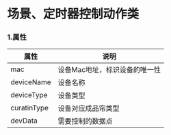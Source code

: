 # 场景、定时器控制动作类

### 1.属性

| 属性 | 说明 |
| ------ | ------ |
| mac | 设备Mac地址，标识设备的唯一性 |
| deviceName | 设备名称 |
| deviceType | 设备类型 |
| curatinType | 设备对应成品帘类型|
| devData | 需要控制的数据点 |
